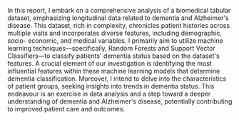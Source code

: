In this report, I embark on a comprehensive analysis of a biomedical tabular
dataset, emphasizing longitudinal data related to dementia and Alzheimer's
disease. This dataset, rich in complexity, chronicles patient histories across
multiple visits and incorporates diverse features, including demographic, socio-
economic, and medical variables.
I primarily aim to utilize machine learning techniques—specifically, Random
Forests and Support Vector Classifiers—to classify patients' dementia status
based on the dataset's features. A crucial element of our investigation is
identifying the most influential features within these machine learning models
that determine dementia classification. Moreover, I intend to delve into the
characteristics of patient groups, seeking insights into trends in dementia status.
This endeavour is an exercise in data analysis and a step toward a deeper
understanding of dementia and Alzheimer's disease, potentially contributing to
improved patient care and outcomes.
